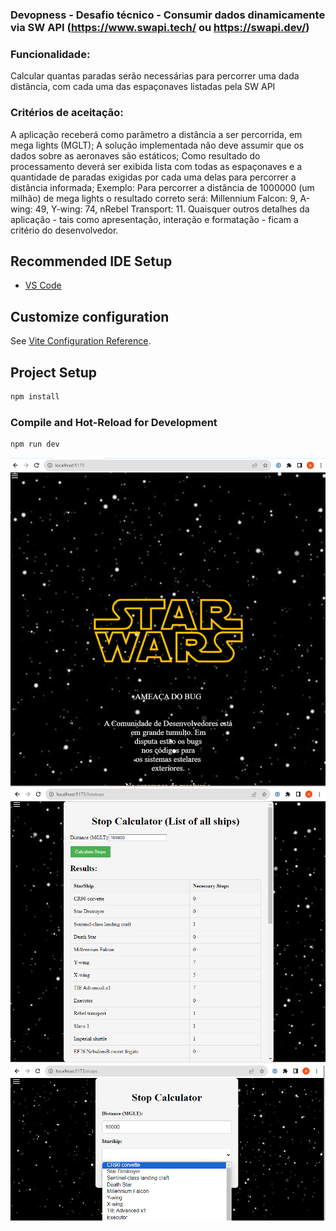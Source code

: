 ### Devopness - Desafio técnico - Consumir dados dinamicamente via SW API (https://www.swapi.tech/ ou  https://swapi.dev/)
### Funcionalidade:
Calcular quantas paradas serão necessárias para percorrer uma dada distância, com cada uma das espaçonaves listadas pela SW API
### Critérios de aceitação: 
A aplicação receberá como parâmetro a distância a ser percorrida, em mega lights (MGLT); A solução implementada não deve assumir que os dados sobre as aeronaves são estáticos; Como resultado do processamento deverá ser exibida lista com todas as espaçonaves e a quantidade de paradas exigidas por cada uma delas para percorrer a distância informada; Exemplo: Para percorrer a distância de 1000000 (um milhão) de mega lights o resultado correto será: Millennium Falcon: 9, A-wing: 49, Y-wing: 74, nRebel Transport: 11.
Quaisquer outros detalhes da aplicação - tais como apresentação, interação e formatação - ficam a critério do desenvolvedor.

## Recommended IDE Setup

- [VS Code](https://code.visualstudio.com/)
## Customize configuration

See [Vite Configuration Reference](https://vitejs.dev/config/).

## Project Setup

```sh
npm install
```

### Compile and Hot-Reload for Development

```sh
npm run dev
```
![Print Home](home.png)
![](calculator.png)
![](calculator2.png)
